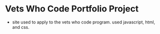 # Vets Who Code Portfolio Project
  - site used to apply to the vets who code program. used javascript, html, and css.
